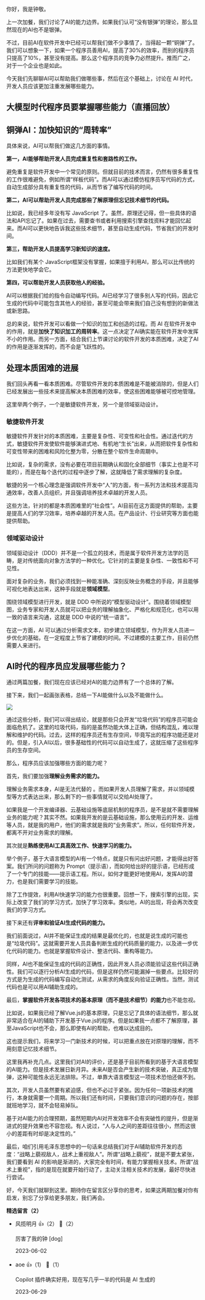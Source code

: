 你好，我是钟敬。

上一次加餐，我们讨论了AI的能力边界。如果我们认可“没有银弹”的理论，那么显然现在的AI也不是银弹。

不过，目前AI在软件开发中已经可以帮我们做不少事情了，当得起一颗“铜弹”了。我们可以想象一下，如果一个程序员善用AI，提高了30%的效率，而别的程序员只提高了10%，甚至没有提高。那么这个程序员的竞争力必然提升。推而广之，对于一个企业也是如此。

今天我们先聊聊AI可以帮助我们做哪些事，然后在这个基础上，讨论在 AI 时代，开发人员应该更加注重发展哪些能力。

## 大模型时代程序员要掌握哪些能力（直播回放）

## 铜弹AI：加快知识的“周转率”

具体来说，AI可以帮我们做这几方面的事情。

**第一，AI能够帮助开发人员完成重复性和套路性的工作。**

避免重复是软件开发中一个常见的原则。但就目前的技术而言，仍然有很多重复性的工作很难避免，例如所谓“样板代码”。而AI可以通过模仿程序员写代码的方式，自动生成部分具有重复性的代码，从而节省了编写代码的时间。

**第二，AI可以帮助开发人员完成那些了解原理但忘记技术细节的代码。**

比如说，我已经多年没有写 JavaScript 了。虽然，原理还记得，但一些具体的语法和API忘记了。如果在过去，需要查书或者利用搜索引擎查找资料才能回忆起来。而AI可以更快地告诉我这些技术细节，甚至自动生成代码，节省我们的开发时间。

**第三，帮助开发人员提高学习新知识的速度。**

比如我们有某个 JavaScript框架没有掌握，如果擅于利用AI，那么可以比传统的方法更快地学会它。

**第四，可以帮助开发人员获取他人的经验。**

AI可以根据我们给的指令自动编写代码。AI已经学习了很多别人写的代码，因此它生成的代码中可能包含其他人的经验，甚至可能会带来我们自己没有想到的新做法或新思路。

总的来说，软件开发可以看做一个知识的加工和创造的过程。而 AI 在软件开发中的作用，就是**加快了知识加工的周转率**。这一点决定了AI确实能在软件开发中发挥不小的作用。而另一方面，结合我们上节课讨论的软件开发的本质困难，决定了AI的作用是逐渐发挥的，而不会是飞跃性的。

## 处理本质困难的进展

我们回头再看一看本质困难。尽管软件开发的本质困难是不能被消除的，但是人们已经发展出一些技术来提高解决本质困难的效率，使这些困难能够被可控地管理。

这里举两个例子，一个是敏捷软件开发，另一个是领域驱动设计。

### 敏捷软件开发

敏捷软件开发针对的本质困难，主要是复杂性、可变性和社会性。通过迭代的方式，敏捷软件开发使软件能够演进式地、有机地“生长”出来，从而把软件复杂性和可变性带来的困难和风险化整为零，分散在整个软件生命周期中。

比如说，复杂的需求，没有必要在项目前期确认和固化全部细节（事实上也是不可能的），而是在每个迭代的过程中逐步了解，这就降低了需求理解的复杂度。

敏捷的另一个核心理念是强调软件开发中“人”的方面，有一系列方法和技术提高沟通效率，改善人员组织，并且强调培养技术卓越的开发人员。

这些方法，针对的都是本质困难里的“社会性”。AI目前在这方面提供的帮助，主要是提高人们的学习效率，培养卓越的开发人员。在产品设计、行业研究等方面也能提供帮助。

### 领域驱动设计

领域驱动设计（DDD）并不是一个孤立的技术，而是属于软件开发方法学的范畴，是对传统面向对象方法学的一种优化。它针对的主要是复杂性、一致性和不可见性。

面对复杂的业务，我们必须找到一种能准确、深刻反映业务概念的手段，并且能够可视化地表达出来，这种手段就是**领域模型**。

围绕领域模型进行开发，就是 DDD 中所说的“模型驱动设计”。围绕着领域模型图，业务专家和开发人员就可以把业务的理解抽象化、严格化和规范化，也可以用一致的语言来沟通，这就是 DDD 中说的“统一语言”。

在这一方面，AI 可以通过分析需求文本，初步建立领域模型，作为开发人员进一步优化的基础，在一定程度上节省了建模的时间。不过建模的主要工作，目前仍然需要人来进行。

## AI时代的程序员应发展哪些能力？

通过两篇加餐，我们现在应该已经对AI的能力边界有了一个总体的了解。

接下来，我们一起画张表格，总结一下AI能做什么以及不能做什么。

![](https://static001.geekbang.org/resource/image/d9/2b/d956aece1f7cf39a4e9569fb57fb392b.jpg?wh=2815x1259)

通过这些分析，我们可以得出结论，就是那些只会开发“垃圾代码”的程序员可能会面临危机了。这里的垃圾代码，指的是虽然功能大体上正确，但结构混乱，难以理解和维护的代码。过去，这样的程序员还有生存空间，毕竟写出的程序功能还是对的。但是，引入AI以后，很多基础性的代码可以自动生成了，这就压缩了这些程序员的生存空间。

那么，程序员应该加强哪些方面的能力呢？

首先，我们要加强**理解业务需求的能力。**

理解业务需求本身，AI是无法代替的 。而如果开发人员理解了需求，并以领域模型等方式表达出来，那么剩下的一些事情就可以交给AI处理了。

如果我是一个开发编译器、云基础设施等底层机制的程序员，是不是就不需要理解业务的能力呢？其实不然。如果我开发的是云基础设施，那么使用云的开发、运维等人员，就是我的用户，他们的需求就是我的“业务需求”。所以，任何软件开发，都离不开对业务需求的理解。

其次就是**熟练使用AI工具高效工作、快速学习的能力。**

举个例子，基于大语言模型的AI有一个特点，就是只有问出好问题，才能得出好答案。我们所问的问题称为 Prompt（提示语），而如何给出好的提示语，已经形成了一个专门的技能——提示语工程。所以，如何才能更好地使用AI，发挥AI的潜力，也是我们需要学习的技能。

除了工作提效，利用AI快速学习的能力也很重要。回想一下，搜索引擎的出现，实际上改变了我们的学习方式，加快了学习效率。类似地，AI的出现，将会再次改变我们的学习方式。

接下来还有**评审和验证AI生成代码的能力。**

我们前面说过，AI并不能保证生成的结果是最优化的，也就是说生成的可能也是“垃圾代码”。这就需要开发人员具备判断生成的代码质量的能力，以及进一步优化代码的能力。也就是掌握软件设计、整洁代码、重构等能力。

同样，AI也不能保证生成的代码的正确性，因此开发人员必须能验证这些代码正确性。我们可以逐行分析AI生成的代码，但是这样仍然可能漏掉一些要点。比较好的方式是为生成的代码编写自动化测试，从需求的角度反向验证正确性。当然，测试代码也是可以用AI辅助生成的。

最后，**掌握软件开发各项技术的基本原理（而不是技术细节）的能力**也不能忽视。

比如说，如果我已经了解Vue.js的基本原理，只是忘记了具体的语法细节，那么就非常适合在AI的辅助下开发基于Vue.js的程序。但是如果我一点都不了解原理，甚至JavaScript也不会，那么即使有AI的帮助，也难以达成目的。

这也提示我们，将来学习一门新技术的时候，可以把重点放在对原理的理解，而不用刻意记忆技术细节。

这里我再补充几点。这里我们对AI的评价，还是基于目前所看到的基于大语言模型的AI能力。但是技术发展日新月异。未来AI是否会产生新的技术突破，真正成为银弹，这种可能性永远无法排除。不过，单靠大语言模型这一项技术恐怕还做不到。

其次，开发人员虽然要有紧迫感，但也不必过于紧张。因为任何一项新技术的推行，本身就需要一个周期。所以我们还有时间，只要我们意识的问题的存在，按部就班地学习，就不会轻易掉队。

基于对AI能力的合理预期，虽然短期内AI对开发效率不会有突破性的提升，但是渐进式的提升效果也不容忽视。有人说过，“人与人之间的差距往往很小，然而这很小的差距有时却是决定性的。”

最后，咱们引用毛泽东思想中的一句话来总结我们对于AI辅助软件开发的态度：“战略上藐视敌人，战术上重视敌人”。所谓“战略上藐视”，就是不要太紧张，我们要看到 AI 的影响是渐进的，大家完全有时间，有能力掌握相关技术。所谓“战术上重视”，指的是现在就要开始行动了，主动关注相关技术的发展，最好尽快进行尝试。

好，今天我们就聊到这里。期待你在留言区分享你的思考，如果这两期加餐对你有启发，别忘了分享给更多朋友，我们再会。
<div><strong>精选留言（2）</strong></div><ul>
<li><span>风揽明月</span> 👍（2） 💬（2）<p>厉害了我的钟 [dog]</p>2023-06-02</li><br/><li><span>aoe</span> 👍（1） 💬（1）<p>Copilot 插件确实好用，现在写几乎一半的代码是 AI 生成的</p>2023-06-29</li><br/>
</ul>